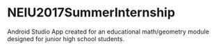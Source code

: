 # NEIU2017SummerInternship
Android Studio App created for an educational math/geometry module designed for junior high school students.
